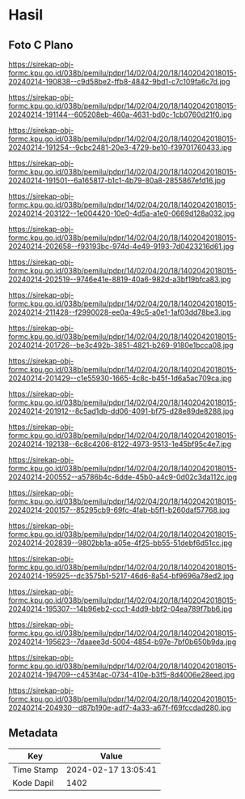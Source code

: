 # Hasil

## Foto C Plano

https://sirekap-obj-formc.kpu.go.id/038b/pemilu/pdpr/14/02/04/20/18/1402042018015-20240214-190838--c9d58be2-ffb8-4842-9bd1-c7c109fa6c7d.jpg

https://sirekap-obj-formc.kpu.go.id/038b/pemilu/pdpr/14/02/04/20/18/1402042018015-20240214-191144--605208eb-460a-4631-bd0c-1cb0760d21f0.jpg

https://sirekap-obj-formc.kpu.go.id/038b/pemilu/pdpr/14/02/04/20/18/1402042018015-20240214-191254--9cbc2481-20e3-4729-be10-f39701760433.jpg

https://sirekap-obj-formc.kpu.go.id/038b/pemilu/pdpr/14/02/04/20/18/1402042018015-20240214-191501--6a165817-b1c1-4b79-80a8-2855867efd16.jpg

https://sirekap-obj-formc.kpu.go.id/038b/pemilu/pdpr/14/02/04/20/18/1402042018015-20240214-203122--1e004420-10e0-4d5a-a1e0-0669d128a032.jpg

https://sirekap-obj-formc.kpu.go.id/038b/pemilu/pdpr/14/02/04/20/18/1402042018015-20240214-202658--f93193bc-974d-4e49-9193-7d0423216d61.jpg

https://sirekap-obj-formc.kpu.go.id/038b/pemilu/pdpr/14/02/04/20/18/1402042018015-20240214-202519--9746e41e-8819-40a6-982d-a3bf19bfca83.jpg

https://sirekap-obj-formc.kpu.go.id/038b/pemilu/pdpr/14/02/04/20/18/1402042018015-20240214-211428--f2990028-ee0a-49c5-a0e1-1af03dd78be3.jpg

https://sirekap-obj-formc.kpu.go.id/038b/pemilu/pdpr/14/02/04/20/18/1402042018015-20240214-201726--be3c492b-3851-4821-b269-9180e1bcca08.jpg

https://sirekap-obj-formc.kpu.go.id/038b/pemilu/pdpr/14/02/04/20/18/1402042018015-20240214-201429--c1e55930-1665-4c8c-b45f-1d6a5ac709ca.jpg

https://sirekap-obj-formc.kpu.go.id/038b/pemilu/pdpr/14/02/04/20/18/1402042018015-20240214-201912--8c5ad1db-dd06-4091-bf75-d28e89de8288.jpg

https://sirekap-obj-formc.kpu.go.id/038b/pemilu/pdpr/14/02/04/20/18/1402042018015-20240214-192138--6c8c4206-8122-4973-9513-1e45bf95c4e7.jpg

https://sirekap-obj-formc.kpu.go.id/038b/pemilu/pdpr/14/02/04/20/18/1402042018015-20240214-200552--a5786b4c-6dde-45b0-a4c9-0d02c3da112c.jpg

https://sirekap-obj-formc.kpu.go.id/038b/pemilu/pdpr/14/02/04/20/18/1402042018015-20240214-200157--85295cb9-69fc-4fab-b5f1-b260daf57768.jpg

https://sirekap-obj-formc.kpu.go.id/038b/pemilu/pdpr/14/02/04/20/18/1402042018015-20240214-202839--9802bb1a-a05e-4f25-bb55-51debf6d51cc.jpg

https://sirekap-obj-formc.kpu.go.id/038b/pemilu/pdpr/14/02/04/20/18/1402042018015-20240214-195925--dc3575b1-5217-46d6-8a54-bf9696a78ed2.jpg

https://sirekap-obj-formc.kpu.go.id/038b/pemilu/pdpr/14/02/04/20/18/1402042018015-20240214-195307--14b96eb2-ccc1-4dd9-bbf2-04ea789f7bb6.jpg

https://sirekap-obj-formc.kpu.go.id/038b/pemilu/pdpr/14/02/04/20/18/1402042018015-20240214-195623--7daaee3d-5004-4854-b97e-7bf0b650b9da.jpg

https://sirekap-obj-formc.kpu.go.id/038b/pemilu/pdpr/14/02/04/20/18/1402042018015-20240214-194709--c453f4ac-0734-410e-b3f5-8d4006e28eed.jpg

https://sirekap-obj-formc.kpu.go.id/038b/pemilu/pdpr/14/02/04/20/18/1402042018015-20240214-204930--d87b190e-adf7-4a33-a67f-f69fccdad280.jpg


## Metadata

| Key        | Value               |
| ---------- | ------------------- |
| Time Stamp | 2024-02-17 13:05:41 |
| Kode Dapil | 1402                |



